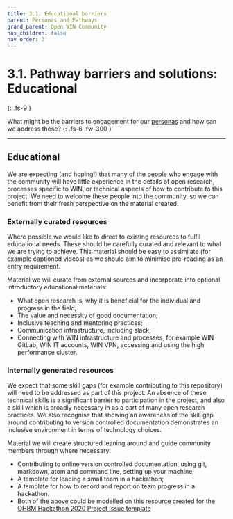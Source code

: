 ```yaml
---
title: 3.1. Educational barriers
parent: Personas and Pathways
grand_parent: Open WIN Community
has_children: false
nav_order: 3
---
```


# 3.1. Pathway barriers and solutions: Educational
{: .fs-9 }

What might be the barriers to engagement for our [personas](personas-3-descriptions.md) and how can we address these?
{: .fs-6 .fw-300 }

---

## Educational

We are expecting (and hoping!) that many of the people who engage with the community will have little experience in the details of open research, processes specific to WIN, or technical aspects of how to contribute to this project. We need to welcome these people into the community, so we can benefit from their fresh perspective on the material created.

### Externally curated resources
Where possible we would like to direct to existing resources to fulfil educational needs. These should be carefully curated and relevant to what we are trying to achieve. This material should be easy to assimilate (for example captioned videos) as we should aim to minimise pre-reading as an entry requirement.  

Material we will curate from external sources and incorporate into optional introductory educational materials:
- What open research is, why it is beneficial for the individual and progress in the field;
- The value and necessity of good documentation;
- Inclusive teaching and mentoring practices;
- Communication infrastructure, including slack;
- Connecting with WIN infrastructure and processes, for example WIN GitLab, WIN IT accounts, WIN VPN, accessing and using the high performance cluster.

### Internally generated resources
We expect that some skill gaps (for example contributing to this repository) will need to be addressed as part of this project. An absence of these technical skills is a significant barrier to participation in the project, and also a skill which is broadly necessary in as a part of many open research practices. We also recognise that showing an awareness of the skill gap around contributing to version controlled documentation demonstrates an inclusive environment in terms of technology choices.

Material we will create structured leaning around and guide community members through where necessary:
- Contributing to online version controlled documentation, using git, markdown, atom and command line, setting up your machine;
- A template for leading a small team in a hackathon;
- A template for how to record and report on team progress in a hackathon.
- Both of the above could be modelled on this resource created for the [OHBM Hackathon 2020 Project Issue template](https://github.com/ohbm/hackathon2020/blob/master/.github/ISSUE_TEMPLATE/handbooks/projects.md)
